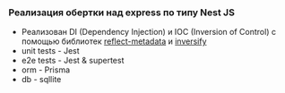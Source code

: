 ### Реализация обертки над express по типу Nest JS

- Реализован DI (Dependency Injection) и IOC (Inversion of Control) с помощью библиотек [reflect-metadata](https://www.npmjs.com/package/reflect-metadata) и [inversify](https://www.npmjs.com/package/inversify)
- unit tests - Jest
- e2e tests - Jest & supertest
- orm - Prisma 
- db - sqllite
